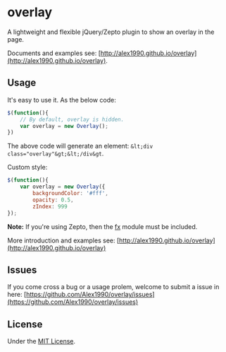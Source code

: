 overlay
=======

A lightweight and flexible jQuery/Zepto plugin to show an overlay in the page. 

Documents and examples see: [http://alex1990.github.io/overlay](http://alex1990.github.io/overlay).

Usage
-----

It's easy to use it. As the below code: 

```js
$(function(){
    // By default, overlay is hidden.
    var overlay = new Overlay();
})
```

The above code will generate an element: `&lt;div class="overlay"&gt;&lt;/div&gt`.

Custom style:

```js
$(function(){
    var overlay = new Overlay({
        backgroundColor: '#fff',
        opacity: 0.5,
        zIndex: 999
});
```
**Note:** If you're using Zepto, then the [fx](https://github.com/madrobby/zepto/blob/master/src/fx.js#files) module must be included.

More introduction and examples see: [http://alex1990.github.io/overlay](http://alex1990.github.io/overlay)

Issues
------

If you come cross a bug or a usage prolem, welcome to submit a issue in here:
[https://github.com/Alex1990/overlay/issues](https://github.com/Alex1990/overlay/issues)

License
-------

Under the [MIT License](https://github.com/Alex1990/overlay/blob/master/LICENSE).